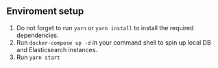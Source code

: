 ## Enviroment setup

1. Do not forget to run `yarn` or `yarn install` to install the required dependencies.
2. Run `docker-compose up -d` in your command shell to spin up local DB and Elasticsearch instances.
3. Run `yarn start`
